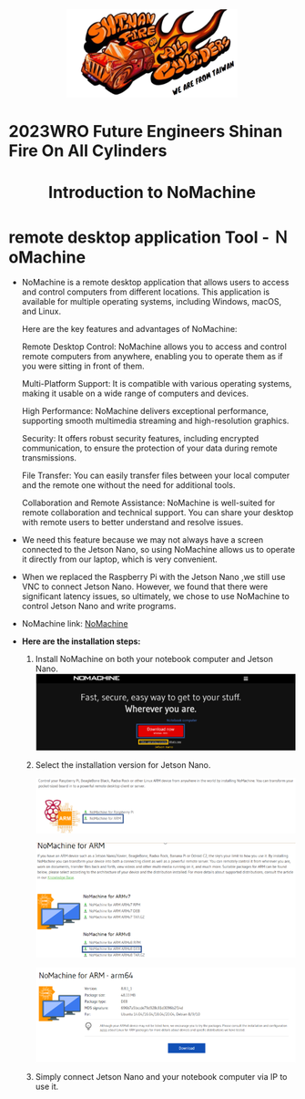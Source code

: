 <div align="center"><img src="../../other/img/logo.png" width="300" alt=" logo"></div>

2023WRO Future Engineers Shinan Fire On All Cylinders  
====

# <div align="center">Introduction to NoMachine </div> 

 # remote desktop application Tool - ＮoMachine
 
- NoMachine is a remote desktop application that allows users to access and control computers from different locations. This application is available for multiple operating systems, including Windows, macOS, and Linux.

  Here are the key features and advantages of NoMachine:

  Remote Desktop Control: NoMachine allows you to access and control remote computers from anywhere, enabling you to operate them as if you were sitting in front of them.

  Multi-Platform Support: It is compatible with various operating systems, making it usable on a wide range of computers and devices.

  High Performance: NoMachine delivers exceptional performance, supporting smooth multimedia streaming and high-resolution graphics.

  Security: It offers robust security features, including encrypted communication, to ensure the protection of your data during remote transmissions.

  File Transfer: You can easily transfer files between your local computer and the remote one without the need for additional tools.

  Collaboration and Remote Assistance: NoMachine is well-suited for remote collaboration and technical support. You can share your desktop with remote users to better understand and resolve issues.

- We need this feature because we may not always have a screen connected to the Jetson Nano, so using NoMachine allows us to operate it directly from our laptop, which is very convenient.

- When we replaced the Raspberry Pi with the Jetson Nano ,we still use VNC to connect Jetson Nano. However, we found that there were significant latency issues, so ultimately, we chose to use NoMachine to control Jetson Nano and write programs.
  
- NoMachine link: [NoMachine](https://www.nomachine.com/) 

- __Here are the installation steps:__

  1. Install NoMachine on both your notebook computer and Jetson Nano.
  ![image](./img/1.png)  
  2. Select the installation version for Jetson Nano.
 
     ![image](./img/2.png)

     ![image](./img/3.png)
  
     ![image](./img/4.png)  

  3. Simply connect Jetson Nano and your notebook computer via IP to use it.





   
